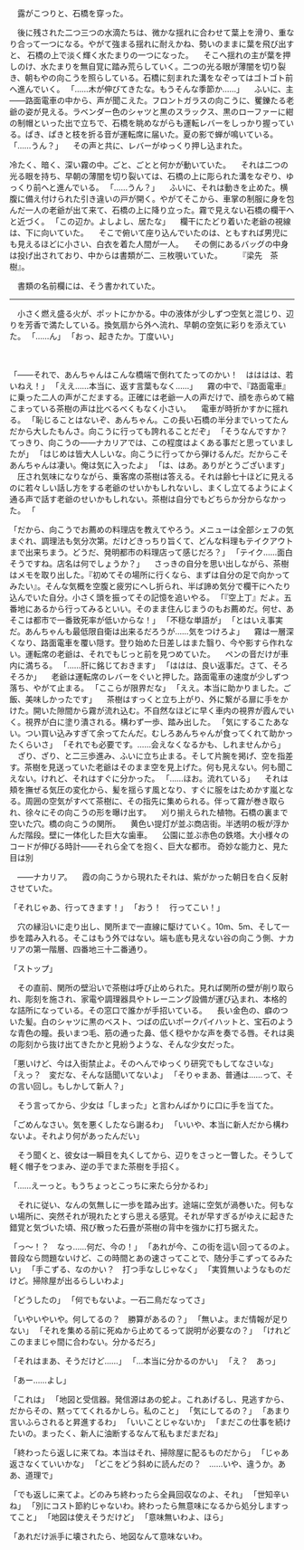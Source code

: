 　露がこつりと、石橋を穿った。

　後に残された二つ三つの水滴たちは、微かな揺れに合わせて葉上を滑り、重なり合って一つになる。やがて強まる揺れに耐えかね、勢いのままに葉を飛び出すと、
石橋の上で淡く輝く水たまりの一つになった。
　そこへ揺れの主が葉を押しのけ、水たまりを無自覚に踏み荒らしていく。二つの光る眼が薄闇を切り裂き、朝もやの向こうを照らしている。石橋に刻まれた溝をなぞってはゴトゴト前へ進んでいく。
「……木が伸びてきたな。もうそんな季節か……」
　ふいに、主――路面電車の中から、声が聞こえた。フロントガラスの向こうに、矍鑠たる老爺の姿が見える。ラベンダー色のシャツと黒のスラックス、黒のローファーに紺の制帽といった出で立ちで、石橋を眺めながらも運転レバーをしっかり握っている。ぱき、ぱきと枝を折る音が運転席に届いた。夏の影で蝉が鳴いている。
「……うん？」
　その声と共に、レバーがゆっくり押し込まれた。






冷たく、暗く、深い霧の中。ごと、ごとと何かが動いていた。
　それは二つの光る眼を持ち、早朝の薄闇を切り裂いては、石橋の上に彫られた溝をなぞり、ゆっくり前へと進んでいる。
「……うん？」
　ふいに、それは動きを止めた。横腹に備え付けられた引き違いの戸が開く。やがてそこから、車掌の制服に身を包んだ一人の老爺が出て来て、石橋の上に降り立った。霧で見えない石橋の欄干へと近づく。
「この辺か。よしよし、居たな」
　欄干にたどり着いた老爺の視線は、下に向いていた。
　そこで俯いて座り込んでいたのは、ともすれば男児にも見えるほどに小さい、白衣を着た人間が一人。
　その側にあるバッグの中身は投げ出されており、中からは書類が二、三枚覗いていた。
　
　『梁先　茶樹』。

　書類の名前欄には、そう書かれていた。


---


　小さく燃え盛る火が、ポットにかかる。中の液体が少しずつ空気と混じり、辺りを芳香で満たしている。換気扇から外へ流れ、早朝の空気に彩りを添えていた。
「……ん」
「おっ、起きたか。丁度いい」
　


　
　




「――それで、あんちゃんはこんな橋端で倒れてたってのかい！　はははは、若いねえ！」
「ええ……本当に、返す言葉もなく……」
　霧の中で、『路面電車』に乗った二人の声がこだまする。正確には老爺一人の声だけで、顔を赤らめて縮こまっている茶樹の声は比べるべくもなく小さい。
　電車が時折かすかに揺れる。
「恥じることはないぞ、あんちゃん。この長い石橋の半分までいってたんだから大したもんさ。向こうに行っても誇れることだぞ」
「そうなんですか？　てっきり、向こうの――ナカリアでは、この程度はよくある事だと思っていましたが」
「はじめは皆大人しいな。向こうに行ってから弾けるんだ。だからこそあんちゃんは凄い。俺は気に入ったよ」
「は、はあ。ありがとうございます」
　圧され気味になりながら、乗客席の茶樹は答える。それは齢七十ほどに見えるのに若々しい話し方をする老爺のせいかもしれないし、まくし立てるようによく通る声で話す老爺のせいかもしれない。茶樹は自分でもどちらか分からなかった。
「





「だから、向こうでお薦めの料理店を教えてやろう。メニューは全部シェフの気まぐれ、調理法も気分次第。だけどきっちり旨くて、どんな料理もテイクアウトまで出来ちまう。どうだ、発明都市の料理店って感じだろ？」
「テイク……面白そうですね。店名は何でしょうか？」
　さっきの自分を思い出しながら、茶樹はメモを取り出した。『初めてその場所に行くなら、まずは自分の足で向かってみたい』。そんな気概を空腹と疲労にへし折られ、半ば諦め気分で欄干にへたり込んでいた自分。小さく頭を振ってその記憶を追いやる。
「『空上丁』だよ。五番地にあるから行ってみるといい。そのまま住んじまうのもお薦めだ。何せ、あそこは都市で一番致死率が低いからな！」
「不穏な単語が」
「とはいえ事実だ。あんちゃんも最低限自衛は出来るだろうが……気をつけろよ」
　霧は一層深くなり、路面電車を覆い隠す。登り始めた日差しはまた翳り、今や影すら作れない。運転席の老爺は、それでもじっと前を見つめていた。
　ペンの音だけが車内に満ちる。
「……肝に銘じておきます」
「ははは、良い返事だ。さて、そろそろか」
　老爺は運転席のレバーをぐいと押した。路面電車の速度が少しずつ落ち、やがて止まる。
「ここらが限界だな」
「ええ。本当に助かりました。ご飯、美味しかったです」
　茶樹はすっくと立ち上がり、外に繋がる扉に手をかけた。開いた隙間から霧が流れ込む。不自然なほどに早く車内の視界が霞んでいく。視界が白に塗り潰される。構わず一歩、踏み出した。
「気にするこたあない。つい買い込みすぎて余ってたんだ。むしろあんちゃんが食ってくれて助かったくらいさ」
「それでも必要です。……会えなくなるかも、しれませんから」
　ざり、ざり、と二三歩進み、ふいに立ち止まる。そして片腕を掲げ、空を指差す。茶樹を見送っていた老爺はそのまま空を見上げた。何も見えない。何も聞こえない。けれど、それはすぐに分かった。
「……ほお。流れている」
　それは頬を撫ぜる気圧の変化から、髪を揺らす風となり、すぐに服をはためかす嵐となる。周囲の空気がすべて茶樹に、その指先に集められる。伴って霧が巻き取られ、徐々にその向こうの形を曝け出す。
　刈り揃えられた植物。石橋の裏まで空いた穴。橋の向こうの関所。
　黄色い提灯が並ぶ商店街。半透明の板が浮かんだ階段。壁に一体化した巨大な歯車。
　公園に並ぶ赤色の鉄塔。大小様々のコードが伸びる時計――それら全てを抱く、巨大な都市。
奇妙な能力と、見た目は別

　――ナカリア。
　霞の向こうから現れたそれは、紫がかった朝日を白く反射させていた。

「それじゃあ、行ってきます！」
「おう！　行ってこい！」

　穴の縁沿いに走り出し、関所まで一直線に駆けていく。10m、5m、そして一歩を踏み入れる。そこはもう外ではない。端も底も見えない谷の向こう側、ナカリアの第一階層、四番地三十二番通り。

「ストップ」

　その直前、関所の壁沿いで茶樹は呼び止められた。見れば関所の壁が削り取られ、彫刻を施され、家電や調理器具やトレーニング設備が運び込まれ、本格的な詰所になっている。その窓口で誰かが手招いている。
　長い金色の、癖のついた髪。白のシャツに黒のベスト、つばの広いポークパイハットと、宝石のような青色の瞳。長いまつ毛、筋の通った鼻、低く穏やかな声を奏でる唇。それは奥の彫刻から抜け出てきたかと見紛うような、そんな少女だった。

「悪いけど、今は入街禁止よ。そのへんでゆっくり研究でもしてなさいな」
「えっ？　変だな、そんな話聞いてないよ」
「そりゃまあ、普通は……って、その言い回し。もしかして新人？」
    

　そう言ってから、少女は「しまった」と言わんばかりに口に手を当てた。

「ごめんなさい。気を悪くしたなら謝るわ」
「いいや、本当に新人だから構わないよ。それより何があったんだい」

　そう聞くと、彼女は一瞬目を丸くしてから、辺りをさっと一瞥した。そうして軽く帽子をつまみ、逆の手でまた茶樹を手招く。

「……えーっと。もうちょっとこっちに来たら分かるわ」

　それに従い、なんの気無しに一歩を踏み出す。途端に空気が渦巻いた。何もない場所に、突然それが現れたとすら思える感覚。それが早すぎるがゆえに起きた錯覚と気づいた頃、飛び散った石畳が茶樹の背中を強かに打ち据えた。

「っ〜！？　なっ……何だ、今の！」
「あれが今、この街を這い回ってるのよ。普段なら問題ないけど、この時間とあの速さってことで、随分手こずってるみたい」
「手こずる、なのかい？　打つ手なしじゃなく」
「実質無いようなものだけど。掃除屋が出るらしいわよ」

「どうしたの」
「何でもないよ。一石二鳥だなってさ」

「いやいやいや。何してるの？　勝算があるの？」
「無いよ。まだ情報が足りない」
「それを集める前に死ぬから止めてるって説明が必要なの？」
「けれどこのままじゃ間に合わない。分かるだろ」

「それはまあ、そうだけど……」
「…本当に分かるのかい」
「え？　あっ」

「あー……よし」

「これは」
「地図と受信器。発信源はあの蛇よ。これあげるし、見逃すから、だからその、黙っててくれるかしら。私のこと」
「気にしてるの？」
「あまり言いふらされると昇進するわ」
「いいことじゃないか」
「まだこの仕事を続けたいの。まったく、新人に油断するなんて私もまだまだね」

「終わったら返しに来てね。本当はそれ、掃除屋に配るものだから」
「じゃあ返さなくていいかな」
「どこをどう斜めに読んだの？　……いや、違うか。ああ、道理で」

「でも返しに来てよ。どのみち終わったら全員回収なのよ、それ」
「世知辛いね」
「別にコスト節約じゃないわ。終わったら無意味になるから処分しますってこと」
「地図は使えそうだけど」
「意味無いわよ、ほら」

「あれだけ派手に壊されたら、地図なんて意味ないわ。

